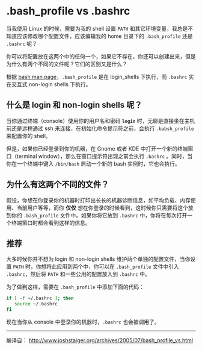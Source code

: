 # .bash_profile vs .bashrc

当我使用 Linux 的时候，需要为我的 shell 设置 `PATH` 和其它环境变量，我总是不知道应该修改哪个配置文件，应该编辑我的 home 目录下的 `.bash_profile` 还是 `.bashrc` 呢？

你可以将配置放在这两个中的任何一个，如果它不存在，你还可以创建出来，但是为什么有两个不同的文件呢？它们的区别又是什么？

根据 [bash man page]()，`.bash_profile` 是在 login_shells 下执行，而 `.bashrc` 实在交互式 non-login shells 下执行。


## 什么是 login 和 non-login shells 呢？

当你通过终端（console）使用你的用户名和密码 **`login`** 时，无聊是直接坐在主机前还是远程通过 ssh 来连接，在初始化命令提示符之前，会执行 `.babsh_profile` 来配置你的 shell。

但是，如果你已经登录到你的机器，在 Gnome 或者 KDE 中打开一个新的终端窗口（terminal window），那么在窗口提示符出现之前会执行 `.bashrc` 。同时，当你在一个终端中键入 `/bin/bash` 启动一个新的 bash 实例时，它也会执行。


## 为什么有这两个不同的文件？

假设，你想在你登录你的机器时打印出长长的机器诊断信息，如平均负载、内存使用、当前用户等等，而你 **仅仅** 想在你登录的时候看到，这时候你只需要将这个放到你的 `.bash_profile` 文件中。如果你将它放到 `.bashrc` 中，你将在每次打开一个终端窗口时都会看到这样的信息。

## 推荐

大多时候你并不想为 login 和 non-login shells 维护两个单独的配置文件，当你设置 `PATH` 时，你想将此应用到两个中，你可以在 `.bash_profile` 文件中引入 `.bashrc`，然后将 `PATH` 和一些公用的配置放入到 `.bashrc` 中。

为了做到这样，需要在 `.bash_profile` 中添加下面的代码：

``` bash
if [ -f ~/.bashrc ]; then
   source ~/.bashrc
fi
```

现在当你从 console 中登录你的机器时，`.bashrc` 也会被调用了。


-----

编译自： http://www.joshstaiger.org/archives/2005/07/bash_profile_vs.html
